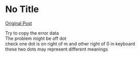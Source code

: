 # No Title

[Original Post](https://discourse.onlinedegree.iitm.ac.in/t/165959/145)

<p>Try to copy the error data<br>
The problem might be off dot<br>
check one dot is on right of m and other right of 0 in keyboard<br>
these two dots may represent different meanings</p>